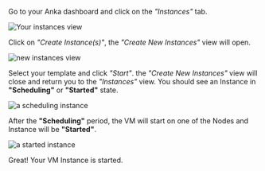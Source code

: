 

Go to your Anka dashboard and click on the *"Instances"* tab.

![Your instances view](/images/getting-started/instances.png)


Click on *"Create Instance(s)"*, the *"Create New Instances"* view will open.

![new instances view](/images/getting-started/new-instance.png)

Select your template and click *"Start"*. the *"Create New Instances"* view will close and return you to the *"Instances"* view. You should see an Instance in **"Scheduling"** or **"Started"** state.

![a scheduling instance](/images/getting-started/scheduling.png)

After the **"Scheduling"** period, the VM will start on one of the Nodes and Instance will be **"Started"**.

![a started instance](/images/getting-started/started-vm.png)


Great! Your VM Instance is started.